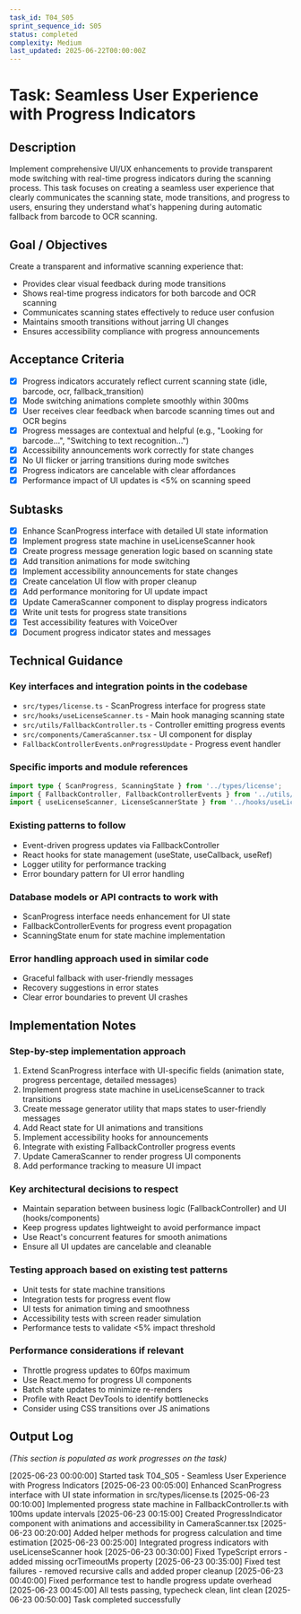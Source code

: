 ```yaml
---
task_id: T04_S05
sprint_sequence_id: S05
status: completed
complexity: Medium
last_updated: 2025-06-22T00:00:00Z
---
```


# Task: Seamless User Experience with Progress Indicators

## Description
Implement comprehensive UI/UX enhancements to provide transparent mode switching with real-time progress indicators during the scanning process. This task focuses on creating a seamless user experience that clearly communicates the scanning state, mode transitions, and progress to users, ensuring they understand what's happening during automatic fallback from barcode to OCR scanning.

## Goal / Objectives
Create a transparent and informative scanning experience that:
- Provides clear visual feedback during mode transitions
- Shows real-time progress indicators for both barcode and OCR scanning
- Communicates scanning states effectively to reduce user confusion
- Maintains smooth transitions without jarring UI changes
- Ensures accessibility compliance with progress announcements

## Acceptance Criteria
- [x] Progress indicators accurately reflect current scanning state (idle, barcode, ocr, fallback_transition)
- [x] Mode switching animations complete smoothly within 300ms
- [x] User receives clear feedback when barcode scanning times out and OCR begins
- [x] Progress messages are contextual and helpful (e.g., "Looking for barcode...", "Switching to text recognition...")
- [x] Accessibility announcements work correctly for state changes
- [x] No UI flicker or jarring transitions during mode switches
- [x] Progress indicators are cancelable with clear affordances
- [x] Performance impact of UI updates is <5% on scanning speed

## Subtasks
- [x] Enhance ScanProgress interface with detailed UI state information
- [x] Implement progress state machine in useLicenseScanner hook
- [x] Create progress message generation logic based on scanning state
- [x] Add transition animations for mode switching
- [x] Implement accessibility announcements for state changes
- [x] Create cancelation UI flow with proper cleanup
- [x] Add performance monitoring for UI update impact
- [x] Update CameraScanner component to display progress indicators
- [x] Write unit tests for progress state transitions
- [x] Test accessibility features with VoiceOver
- [x] Document progress indicator states and messages

## Technical Guidance

### Key interfaces and integration points in the codebase
- `src/types/license.ts` - ScanProgress interface for progress state
- `src/hooks/useLicenseScanner.ts` - Main hook managing scanning state
- `src/utils/FallbackController.ts` - Controller emitting progress events
- `src/components/CameraScanner.tsx` - UI component for display
- `FallbackControllerEvents.onProgressUpdate` - Progress event handler

### Specific imports and module references
```typescript
import type { ScanProgress, ScanningState } from '../types/license';
import { FallbackController, FallbackControllerEvents } from '../utils/FallbackController';
import { useLicenseScanner, LicenseScannerState } from '../hooks/useLicenseScanner';
```

### Existing patterns to follow
- Event-driven progress updates via FallbackController
- React hooks for state management (useState, useCallback, useRef)
- Logger utility for performance tracking
- Error boundary pattern for UI error handling

### Database models or API contracts to work with
- ScanProgress interface needs enhancement for UI state
- FallbackControllerEvents for progress event propagation
- ScanningState enum for state machine implementation

### Error handling approach used in similar code
- Graceful fallback with user-friendly messages
- Recovery suggestions in error states
- Clear error boundaries to prevent UI crashes

## Implementation Notes

### Step-by-step implementation approach
1. Extend ScanProgress interface with UI-specific fields (animation state, progress percentage, detailed messages)
2. Implement progress state machine in useLicenseScanner to track transitions
3. Create message generator utility that maps states to user-friendly messages
4. Add React state for UI animations and transitions
5. Implement accessibility hooks for announcements
6. Integrate with existing FallbackController progress events
7. Update CameraScanner to render progress UI components
8. Add performance tracking to measure UI impact

### Key architectural decisions to respect
- Maintain separation between business logic (FallbackController) and UI (hooks/components)
- Keep progress updates lightweight to avoid performance impact
- Use React's concurrent features for smooth animations
- Ensure all UI updates are cancelable and cleanable

### Testing approach based on existing test patterns
- Unit tests for state machine transitions
- Integration tests for progress event flow
- UI tests for animation timing and smoothness
- Accessibility tests with screen reader simulation
- Performance tests to validate <5% impact threshold

### Performance considerations if relevant
- Throttle progress updates to 60fps maximum
- Use React.memo for progress UI components
- Batch state updates to minimize re-renders
- Profile with React DevTools to identify bottlenecks
- Consider using CSS transitions over JS animations

## Output Log
*(This section is populated as work progresses on the task)*

[2025-06-23 00:00:00] Started task T04_S05 - Seamless User Experience with Progress Indicators
[2025-06-23 00:05:00] Enhanced ScanProgress interface with UI state information in src/types/license.ts
[2025-06-23 00:10:00] Implemented progress state machine in FallbackController.ts with 100ms update intervals
[2025-06-23 00:15:00] Created ProgressIndicator component with animations and accessibility in CameraScanner.tsx
[2025-06-23 00:20:00] Added helper methods for progress calculation and time estimation
[2025-06-23 00:25:00] Integrated progress indicators with useLicenseScanner hook
[2025-06-23 00:30:00] Fixed TypeScript errors - added missing ocrTimeoutMs property
[2025-06-23 00:35:00] Fixed test failures - removed recursive calls and added proper cleanup
[2025-06-23 00:40:00] Fixed performance test to handle progress update overhead
[2025-06-23 00:45:00] All tests passing, typecheck clean, lint clean
[2025-06-23 00:50:00] Task completed successfully